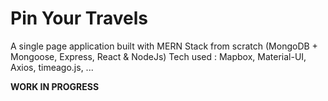 # Pin Your Travels 

A single page application built with MERN Stack from scratch (MongoDB + Mongoose, Express, React & NodeJs)
Tech used : Mapbox, Material-UI, Axios, timeago.js, ...

**WORK IN PROGRESS**